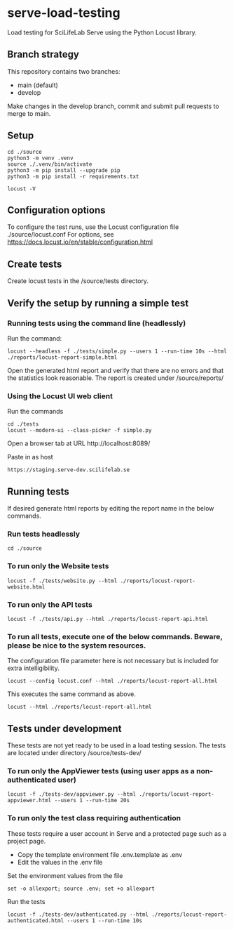 # serve-load-testing
Load testing for SciLifeLab Serve using the Python Locust library.

## Branch strategy

This repository contains two branches:

- main (default)
- develop

Make changes in the develop branch, commit and submit pull requests to merge to main.

## Setup

    cd ./source
    python3 -m venv .venv
    source ./.venv/bin/activate
    python3 -m pip install --upgrade pip
    python3 -m pip install -r requirements.txt

    locust -V

## Configuration options

To configure the test runs, use the Locust configuration file ./source/locust.conf
For options, see https://docs.locust.io/en/stable/configuration.html

## Create tests

Create locust tests in the /source/tests directory.

## Verify the setup by running a simple test

### Running tests using the command line (headlessly)

Run the command:

    locust --headless -f ./tests/simple.py --users 1 --run-time 10s --html ./reports/locust-report-simple.html

Open the generated html report and verify that there are no errors and that the statistics look reasonable. The report is created under /source/reports/

### Using the Locust UI web client

Run the commands

    cd ./tests
    locust --modern-ui --class-picker -f simple.py

Open a browser tab at URL http://localhost:8089/

Paste in as host

    https://staging.serve-dev.scilifelab.se

## Running tests

If desired generate html reports by editing the report name in the below commands.

### Run tests headlessly

    cd ./source

### To run only the Website tests

    locust -f ./tests/website.py --html ./reports/locust-report-website.html

### To run only the API tests

    locust -f ./tests/api.py --html ./reports/locust-report-api.html

### To run all tests, execute one of the below commands. Beware, please be nice to the system resources.

The configuration file parameter here is not necessary but is included for extra intelligibility.

    locust --config locust.conf --html ./reports/locust-report-all.html

This executes the same command as above.

    locust --html ./reports/locust-report-all.html


## Tests under development

These tests are not yet ready to be used in a load testing session.
The tests are located under directory /source/tests-dev/

### To run only the AppViewer tests (using user apps as a non-authenticated user)

    locust -f ./tests-dev/appviewer.py --html ./reports/locust-report-appviewer.html --users 1 --run-time 20s

### To run only the test class requiring authentication

These tests require a user account in Serve and a protected page such as a project page.

- Copy the template environment file .env.template as .env
- Edit the values in the .env file

Set the environment values from the file

    set -o allexport; source .env; set +o allexport

Run the tests

    locust -f ./tests-dev/authenticated.py --html ./reports/locust-report-authenticated.html --users 1 --run-time 10s
